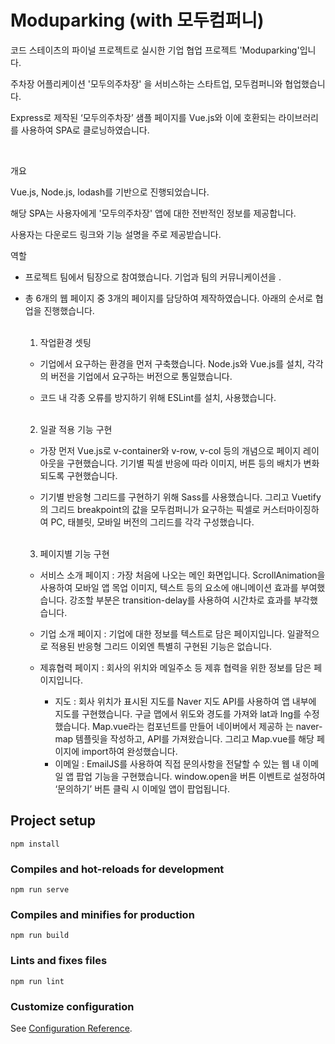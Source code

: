 # Moduparking (with 모두컴퍼니)

코드 스테이츠의 파이널 프로젝트로 실시한 기업 협업 프로젝트 'Moduparking'입니다.

주차장 어플리케이션 '모두의주차장' 을 서비스하는 스타트업, 모두컴퍼니와 협업했습니다.

Express로 제작된 ‘모두의주차장’ 샘플 페이지를 Vue.js와 이에 호환되는 라이브러리를 사용하여 SPA로 클로닝하였습니다.

<br>

개요

Vue.js, Node.js, lodash를 기반으로 진행되었습니다.

해당 SPA는 사용자에게 '모두의주차장' 앱에 대한 전반적인 정보를 제공합니다.

사용자는 다운로드 링크와 기능 설명을 주로 제공받습니다.<br>

역할

- 프로젝트 팀에서 팀장으로 참여했습니다. 기업과 팀의 커뮤니케이션을 .
- 총 6개의 웹 페이지 중 3개의 페이지를 담당하여 제작하였습니다. 아래의 순서로 협업을 진행했습니다.

   <br>

   1. 작업환경 셋팅

   - 기업에서 요구하는 환경을 먼저 구축했습니다. Node.js와 Vue.js를 설치, 각각의 버전을 기업에서 요구하는 버전으로 통일했습니다.
   
   - 코드 내 각종 오류를 방지하기 위해 ESLint를 설치, 사용했습니다.
   
   <br>

   2. 일괄 적용 기능 구현

   - 가장 먼저 Vue.js로 v-container와 v-row, v-col 등의 개념으로 페이지 레이아웃을 구현했습니다. 
      기기별 픽셀 반응에 따라 이미지, 버튼 등의 배치가 변화되도록 구현했습니다.

   - 기기별 반응형 그리드를 구현하기 위해 Sass를 사용했습니다. 
      그리고 Vuetify의 그리드 breakpoint의 값을 모두컴퍼니가 요구하는 픽셀로 커스터마이징하여 PC, 태블릿, 모바일 버전의 그리드를 각각 구성했습니다.

   <br>

   3. 페이지별 기능 구현

    - 서비스 소개 페이지 : 가장 처음에 나오는 메인 화면입니다. ScrollAnimation을 사용하여 모바일 앱 목업 이미지, 텍스트 등의 요소에 애니메이션 효과를 부여했습니다. 
      강조할 부분은 transition-delay를 사용하여 시간차로 효과를 부각했습니다.

    - 기업 소개 페이지 : 기업에 대한 정보를 텍스트로 담은 페이지입니다. 일괄적으로 적용된 반응형 그리드 이외엔 특별히 구현된 기능은 없습니다.

    - 제휴협력 페이지 : 회사의 위치와 메일주소 등 제휴 협력을 위한 정보를 담은 페이지입니다. 
      - 지도 : 회사 위치가 표시된 지도를 Naver 지도 API를 사용하여 앱 내부에 지도를 구현했습니다. 구글 맵에서 위도와 경도를 가져와 lat과 lng를 수정했습니다. Map.vue라는 컴포넌트를 만들어 네이버에서 제공하               는 naver-map 템플릿을 작성하고, API를 가져왔습니다. 그리고 Map.vue를 해당 페이지에 import하여 완성했습니다. 
      - 이메일 : EmailJS를 사용하여 직접 문의사항을 전달할 수 있는 웹 내 이메일 앱 팝업 기능을 구현했습니다. window.open을 버튼 이벤트로 설정하여 ‘문의하기’ 버튼 클릭 시 이메일 앱이 팝업됩니다.



## Project setup
```
npm install
```

### Compiles and hot-reloads for development
```
npm run serve
```

### Compiles and minifies for production
```
npm run build
```

### Lints and fixes files
```
npm run lint
```

### Customize configuration
See [Configuration Reference](https://cli.vuejs.org/config/).
